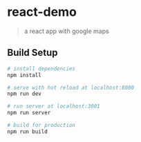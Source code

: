 # react-demo

> a react app with google maps

## Build Setup

``` bash
# install dependencies
npm install

# serve with hot reload at localhost:8080
npm run dev

# run server at localhost:3001
npm run server

# build for production
npm run build
```


